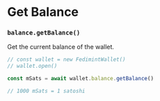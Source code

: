 # Get Balance

### `balance.getBalance()`

Get the current balance of the wallet.

```ts
// const wallet = new FedimintWallet()
// wallet.open()

const mSats = await wallet.balance.getBalance()

// 1000 mSats = 1 satoshi
```
